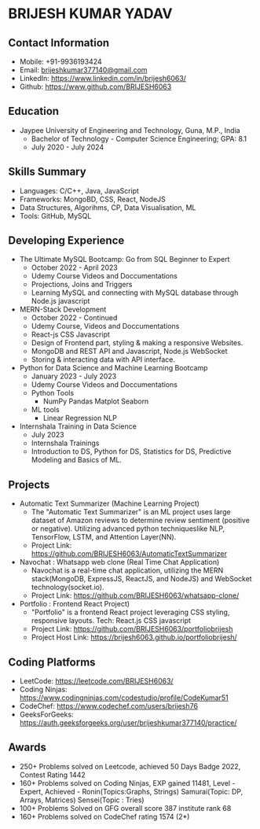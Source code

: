 # BRIJESH KUMAR YADAV

## Contact Information

* Mobile: +91-9936193424
* Email: brijeshkumar377140@gmail.com
* LinkedIn: https://www.linkedin.com/in/brijesh6063/
* Github: https://www.github.com/BRIJESH6063

## Education

* Jaypee University of Engineering and Technology, Guna, M.P., India
    * Bachelor of Technology - Computer Science Engineering; GPA: 8.1
    * July 2020 - July 2024

## Skills Summary

* Languages: C/C++, Java, JavaScript 
* Frameworks: MongoBD, CSS, React, NodeJS
* Data Structures, Algorihms, CP, Data Visualisation, ML
* Tools: GitHub, MySQL

## Developing Experience

* The Ultimate MySQL Bootcamp: Go from SQL Beginner to Expert
    * October 2022 - April 2023
    * Udemy Course Videos and Doccumentations
    * Projections, Joins and Triggers
    * Learning MySQL and connecting with MySQL database through Node.js javascript
* MERN-Stack Development
    * October 2022 - Continued
    * Udemy Course, Videos and Doccumentations
    * React-js CSS Javascript
    * Design of Frontend part, styling \& making a responsive Websites.
    * MongoDB and REST API and Javascript, Node.js WebSocket
    * Storing \& interacting data with API interface.
* Python for Data Science and Machine Learning Bootcamp
    * January 2023 - July 2023
    * Udemy Course Videos and Doccumentations
    * Python Tools
        * NumPy Pandas Matplot Seaborn
    * ML tools
        * Linear Regression NLP
* Internshala Training in Data Science
    * July 2023
    * Internshala Trainings
    * Introduction to DS, Python for DS, Statistics for DS, Predictive Modeling and Basics of ML.

## Projects

* Automatic Text Summarizer (Machine Learning Project)
    * The "Automatic Text Summarizer" is an ML project uses large dataset of Amazon reviews to determine review sentiment (positive or negative). Utilizing advanced python techniqueslike NLP, TensorFlow, LSTM, and Attention Layer(NN).
    * Project Link: https://github.com/BRIJESH6063/AutomaticTextSummarizer
* Navochat : Whatsapp web clone (Real Time Chat Application)
    * Navochat is a real-time chat application, utilizing the MERN stack(MongoDB, ExpressJS, ReactJS, and NodeJS) and WebSocket technology(socket.io).
    * Project Link: https://github.com/BRIJESH6063/whatsapp-clone/
* Portfolio : Frontend React Project)
    * "Portfolio" is a frontend React project leveraging CSS styling, responsive layouts. Tech: React.js CSS javascript
    * Project Link: https://github.com/BRIJESH6063/portfoliobrijesh
    * Project Host Link: https://brijesh6063.github.io/portfoliobrijesh/

## Coding Platforms

* LeetCode: https://leetcode.com/BRIJESH6063/
* Coding Ninjas: https://www.codingninjas.com/codestudio/profile/CodeKumar51
* CodeChef: https://www.codechef.com/users/brijesh76
* GeeksForGeeks: https://auth.geeksforgeeks.org/user/brijeshkumar377140/practice/

## Awards

* 250+ Problems solved on Leetcode, achieved 50 Days Badge 2022, Contest Rating 1442
* 160+ Problems solved on Coding Ninjas, EXP gained 11481, Level - Expert, Achieved - Ronin(Topics:Graphs, Strings) Samurai(Topic: DP, Arrays, Matrices) Sensei(Topic : Tries)
* 100+ Problems Solved on GFG overall score 387 institute rank 68
* 160+ Problems solved on CodeChef rating 1574 (2*)
